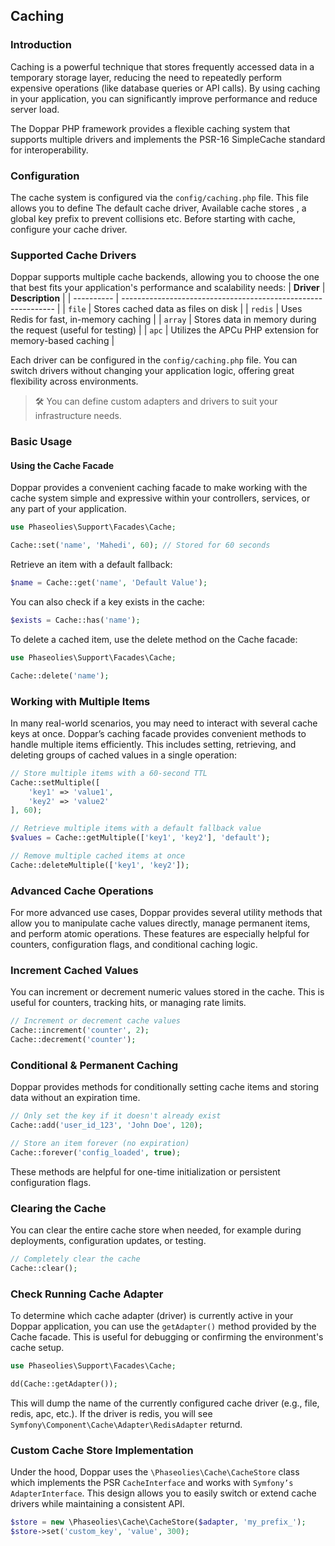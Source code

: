 ## Caching
### Introduction
Caching is a powerful technique that stores frequently accessed data in a temporary storage layer, reducing the need to repeatedly perform expensive operations (like database queries or API calls). By using caching in your application, you can significantly improve performance and reduce server load.

The Doppar PHP framework provides a flexible caching system that supports multiple drivers and implements the PSR-16 SimpleCache standard for interoperability.

### Configuration
The cache system is configured via the `config/caching.php` file. This file allows you to define The default cache driver,
Available cache stores , a global key prefix to prevent collisions etc. Before starting with cache, configure your cache driver.

### Supported Cache Drivers
Doppar supports multiple cache backends, allowing you to choose the one that best fits your application's performance and scalability needs:
| **Driver** | **Description**                                               |
| ---------- | ------------------------------------------------------------- |
| `file`     | Stores cached data as files on disk                           |
| `redis`    | Uses Redis for fast, in-memory caching                        |
| `array`    | Stores data in memory during the request (useful for testing) |
| `apc`      | Utilizes the APCu PHP extension for memory-based caching      |

Each driver can be configured in the `config/caching.php` file. You can switch drivers without changing your application logic, offering great flexibility across environments.

> 🛠️ You can define custom adapters and drivers to suit your infrastructure needs.

### Basic Usage
####  Using the Cache Facade
Doppar provides a convenient caching facade to make working with the cache system simple and expressive within your controllers, services, or any part of your application.
```php
use Phaseolies\Support\Facades\Cache;

Cache::set('name', 'Mahedi', 60); // Stored for 60 seconds
```

Retrieve an item with a default fallback:
```php
$name = Cache::get('name', 'Default Value');
```

You can also check if a key exists in the cache:
```php
$exists = Cache::has('name');
```
To delete a cached item, use the delete method on the Cache facade:
```php
use Phaseolies\Support\Facades\Cache;

Cache::delete('name');
```

### Working with Multiple Items
In many real-world scenarios, you may need to interact with several cache keys at once. Doppar’s caching facade provides convenient methods to handle multiple items efficiently. This includes setting, retrieving, and deleting groups of cached values in a single operation:
```php
// Store multiple items with a 60-second TTL
Cache::setMultiple([
    'key1' => 'value1',
    'key2' => 'value2'
], 60);

// Retrieve multiple items with a default fallback value
$values = Cache::getMultiple(['key1', 'key2'], 'default');

// Remove multiple cached items at once
Cache::deleteMultiple(['key1', 'key2']);
```

### Advanced Cache Operations
For more advanced use cases, Doppar provides several utility methods that allow you to manipulate cache values directly, manage permanent items, and perform atomic operations. These features are especially helpful for counters, configuration flags, and conditional caching logic.

### Increment Cached Values
You can increment or decrement numeric values stored in the cache. This is useful for counters, tracking hits, or managing rate limits.
```php
// Increment or decrement cache values
Cache::increment('counter', 2);
Cache::decrement('counter');
```

### Conditional & Permanent Caching
Doppar provides methods for conditionally setting cache items and storing data without an expiration time.
```php
// Only set the key if it doesn't already exist
Cache::add('user_id_123', 'John Doe', 120);

// Store an item forever (no expiration)
Cache::forever('config_loaded', true);
```
These methods are helpful for one-time initialization or persistent configuration flags.


### Clearing the Cache
You can clear the entire cache store when needed, for example during deployments, configuration updates, or testing.
```php
// Completely clear the cache
Cache::clear();
```

### Check Running Cache Adapter
To determine which cache adapter (driver) is currently active in your Doppar application, you can use the `getAdapter()` method provided by the Cache facade. This is useful for debugging or confirming the environment's cache setup.
```php
use Phaseolies\Support\Facades\Cache;

dd(Cache::getAdapter());
```
This will dump the name of the currently configured cache driver (e.g., file, redis, apc, etc.). If the driver is redis, you will see `Symfony\Component\Cache\Adapter\RedisAdapter` returnd.

### Custom Cache Store Implementation
Under the hood, Doppar uses the `\Phaseolies\Cache\CacheStore` class which implements the PSR `CacheInterface` and works with `Symfony’s AdapterInterface`. This design allows you to easily switch or extend cache drivers while maintaining a consistent API.

```php
$store = new \Phaseolies\Cache\CacheStore($adapter, 'my_prefix_');
$store->set('custom_key', 'value', 300);
```